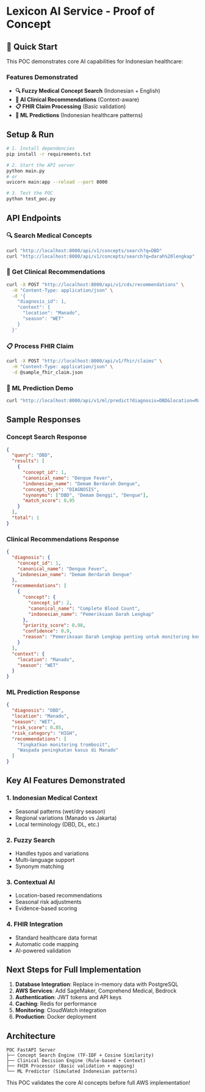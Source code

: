 # Lexicon AI Service - Proof of Concept

## 🚀 Quick Start

This POC demonstrates core AI capabilities for Indonesian healthcare:

### Features Demonstrated
- **🔍 Fuzzy Medical Concept Search** (Indonesian + English)
- **🧠 AI Clinical Recommendations** (Context-aware)
- **📋 FHIR Claim Processing** (Basic validation)
- **🤖 ML Predictions** (Indonesian healthcare patterns)

## Setup & Run

```bash
# 1. Install dependencies
pip install -r requirements.txt

# 2. Start the API server
python main.py
# or
uvicorn main:app --reload --port 8000

# 3. Test the POC
python test_poc.py
```

## API Endpoints

### 🔍 Search Medical Concepts
```bash
curl "http://localhost:8000/api/v1/concepts/search?q=DBD"
curl "http://localhost:8000/api/v1/concepts/search?q=darah%20lengkap"
```

### 🧠 Get Clinical Recommendations
```bash
curl -X POST "http://localhost:8000/api/v1/cds/recommendations" \
  -H "Content-Type: application/json" \
  -d '{
    "diagnosis_id": 1,
    "context": {
      "location": "Manado",
      "season": "WET"
    }
  }'
```

### 📋 Process FHIR Claim
```bash
curl -X POST "http://localhost:8000/api/v1/fhir/claims" \
  -H "Content-Type: application/json" \
  -d @sample_fhir_claim.json
```

### 🤖 ML Prediction Demo
```bash
curl "http://localhost:8000/api/v1/ml/predict?diagnosis=DBD&location=Manado"
```

## Sample Responses

### Concept Search Response
```json
{
  "query": "DBD",
  "results": [
    {
      "concept_id": 1,
      "canonical_name": "Dengue Fever",
      "indonesian_name": "Demam Berdarah Dengue",
      "concept_type": "DIAGNOSIS",
      "synonyms": ["DBD", "Demam Denggi", "Dengue"],
      "match_score": 0.95
    }
  ],
  "total": 1
}
```

### Clinical Recommendations Response
```json
{
  "diagnosis": {
    "concept_id": 1,
    "canonical_name": "Dengue Fever",
    "indonesian_name": "Demam Berdarah Dengue"
  },
  "recommendations": [
    {
      "concept": {
        "concept_id": 2,
        "canonical_name": "Complete Blood Count",
        "indonesian_name": "Pemeriksaan Darah Lengkap"
      },
      "priority_score": 0.98,
      "confidence": 0.9,
      "reason": "Pemeriksaan Darah Lengkap penting untuk monitoring kondisi pasien - tinggi di Manado saat musim hujan"
    }
  ],
  "context": {
    "location": "Manado",
    "season": "WET"
  }
}
```

### ML Prediction Response
```json
{
  "diagnosis": "DBD",
  "location": "Manado",
  "season": "WET",
  "risk_score": 0.85,
  "risk_category": "HIGH",
  "recommendations": [
    "Tingkatkan monitoring trombosit",
    "Waspada peningkatan kasus di Manado"
  ]
}
```

## Key AI Features Demonstrated

### 1. **Indonesian Medical Context**
- Seasonal patterns (wet/dry season)
- Regional variations (Manado vs Jakarta)
- Local terminology (DBD, DL, etc.)

### 2. **Fuzzy Search**
- Handles typos and variations
- Multi-language support
- Synonym matching

### 3. **Contextual AI**
- Location-based recommendations
- Seasonal risk adjustments
- Evidence-based scoring

### 4. **FHIR Integration**
- Standard healthcare data format
- Automatic code mapping
- AI-powered validation

## Next Steps for Full Implementation

1. **Database Integration**: Replace in-memory data with PostgreSQL
2. **AWS Services**: Add SageMaker, Comprehend Medical, Bedrock
3. **Authentication**: JWT tokens and API keys
4. **Caching**: Redis for performance
5. **Monitoring**: CloudWatch integration
6. **Production**: Docker deployment

## Architecture

```
POC FastAPI Server
├── Concept Search Engine (TF-IDF + Cosine Similarity)
├── Clinical Decision Engine (Rule-based + Context)
├── FHIR Processor (Basic validation + mapping)
└── ML Predictor (Simulated Indonesian patterns)
```

This POC validates the core AI concepts before full AWS implementation!